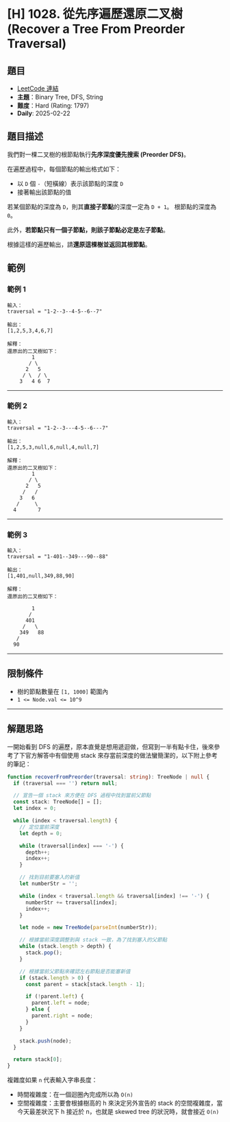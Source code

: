 # [H] 1028. 從先序遍歷還原二叉樹 (Recover a Tree From Preorder Traversal)

## 題目

- [LeetCode 連結](https://leetcode.com/problems/recover-a-tree-from-preorder-traversal/)
- **主題**：Binary Tree, DFS, String
- **難度**：Hard (Rating: 1797)
- **Daily**: 2025-02-22

## 題目描述

我們對一棵二叉樹的根節點執行**先序深度優先搜索 (Preorder DFS)**。

在遍歷過程中，每個節點的輸出格式如下：

- 以 `D` 個 `-`（短橫線）表示該節點的深度 `D`
- 接著輸出該節點的值

若某個節點的深度為 `D`，則其**直接子節點**的深度一定為 `D + 1`。 根節點的深度為 `0`。

此外，**若節點只有一個子節點，則該子節點必定是左子節點**。

根據這樣的遍歷輸出，請**還原這棵樹並返回其根節點**。

## 範例

### 範例 1

```plain
輸入：
traversal = "1-2--3--4-5--6--7"

輸出：
[1,2,5,3,4,6,7]

解釋：
還原出的二叉樹如下：
        1
       / \
      2   5
     / \  / \
    3   4 6  7
```

---

### 範例 2

```plain
輸入：
traversal = "1-2--3---4-5--6---7"

輸出：
[1,2,5,3,null,6,null,4,null,7]

解釋：
還原出的二叉樹如下：
        1
       / \
      2   5
     /   /
    3   6
   /     \
  4       7
```

---

### 範例 3

```plain
輸入：
traversal = "1-401--349---90--88"

輸出：
[1,401,null,349,88,90]

解釋：
還原出的二叉樹如下：

        1
       /
      401
     /   \
    349   88
   /
  90
```

---

## 限制條件

- 樹的節點數量在 `[1, 1000]` 範圍內
- `1 <= Node.val <= 10^9`

---

## 解題思路

一開始看到 DFS 的遍歷，原本直覺是想用遞迴做，但寫到一半有點卡住，後來參考了下官方解答中有個使用 stack 來存當前深度的做法蠻簡潔的，以下附上參考的筆記：

```ts
function recoverFromPreorder(traversal: string): TreeNode | null {
  if (traversal === '') return null;

  // 宣告一個 stack 來方便在 DFS 過程中找到當前父節點
  const stack: TreeNode[] = [];
  let index = 0;

  while (index < traversal.length) {
    // 定位當前深度
    let depth = 0;

    while (traversal[index] === '-') {
      depth++;
      index++;
    }

    // 找到目前要塞入的新值
    let numberStr = '';

    while (index < traversal.length && traversal[index] !== '-') {
      numberStr += traversal[index];
      index++;
    }

    let node = new TreeNode(parseInt(numberStr));

    // 根據當前深度調整到與 stack 一致，為了找到塞入的父節點
    while (stack.length > depth) {
      stack.pop();
    }

    // 根據當前父節點來確認左右節點是否能塞新值
    if (stack.length > 0) {
      const parent = stack[stack.length - 1];

      if (!parent.left) {
        parent.left = node;
      } else {
        parent.right = node;
      }
    }

    stack.push(node);
  }

  return stack[0];
}
```

複雜度如果 `n` 代表輸入字串長度：

- 時間複雜度：在一個迴圈內完成所以為 `O(n)`
- 空間複雜度：主要會根據樹高的 h 來決定另外宣告的 stack 的空間複雜度，當今天最差狀況下 h 接近於 n，也就是 skewed tree 的狀況時，就會接近 `O(n)`
